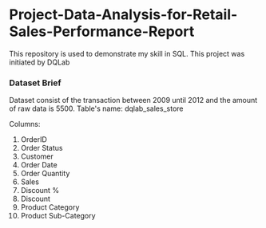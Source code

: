 # Project-Data-Analysis-for-Retail-Sales-Performance-Report

This repository is used to demonstrate my skill in SQL. This project was initiated by DQLab


### Dataset Brief
Dataset consist of the transaction between 2009 until 2012 and the amount of raw data is 5500. Table's name: dqlab_sales_store

Columns:
<ol>
    <li>OrderID</li>
    <li>Order Status</li>
    <li>Customer</li>
    <li>Order Date</li>
    <li>Order Quantity</li>
    <li>Sales</li>
    <li>Discount %</li>
    <li>Discount</li>
    <li>Product Category</li>
    <li>Product Sub-Category</li>
</ol>